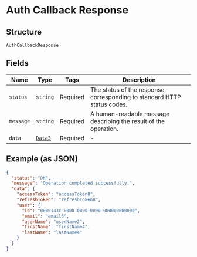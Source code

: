 
# Auth Callback Response

## Structure

`AuthCallbackResponse`

## Fields

| Name | Type | Tags | Description |
|  --- | --- | --- | --- |
| `status` | `string` | Required | The status of the response, corresponding to standard HTTP status codes. |
| `message` | `string` | Required | A human-readable message describing the result of the operation. |
| `data` | [`Data3`](../../doc/models/data-3.md) | Required | - |

## Example (as JSON)

```json
{
  "status": "OK",
  "message": "Operation completed successfully.",
  "data": {
    "accessToken": "accessToken8",
    "refreshToken": "refreshToken8",
    "user": {
      "id": "0000143c-0000-0000-0000-000000000000",
      "email": "email6",
      "userName": "userName2",
      "firstName": "firstName4",
      "lastName": "lastName4"
    }
  }
}
```

